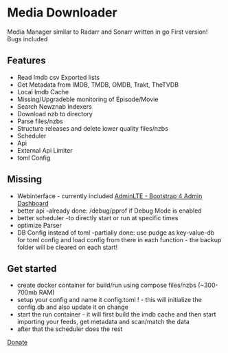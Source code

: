 # Media Downloader
Media Manager similar to Radarr and Sonarr written in go
First version! Bugs included

## Features

- Read Imdb csv Exported lists
- Get Metadata from IMDB, TMDB, OMDB, Trakt, TheTVDB
- Local Imdb Cache
- Missing/Upgradeble monitoring of Episode/Movie
- Search Newznab Indexers
- Download nzb to directory
- Parse files/nzbs
- Structure releases and delete lower quality files/nzbs
- Scheduler
- Api
- External Api Limiter
- toml Config

## Missing

- Webinterface - currently included [AdminLTE - Bootstrap 4 Admin Dashboard](https://adminlte.io)
- better api -already done: /debug/pprof if Debug Mode is enabled
- better scheduler -to directly start or run at specific times
- optimize Parser
- DB Config instead of toml -partially done: use pudge as key-value-db for toml config and load config from there in each function - the backup folder will be cleared on each start!

## Get started

- create docker container for build/run using compose files/nzbs (~300-700mb RAM)
- setup your config and name it config.toml ! - this will initialize the config.db and also update it on change
- start the run container - it will first build the imdb cache and then start importing your feeds, get metadata and scan/match the data
- after that the scheduler does the rest

[Donate](https://www.paypal.com/donate?hosted_button_id=JRT8FJ6GG8CXN)
